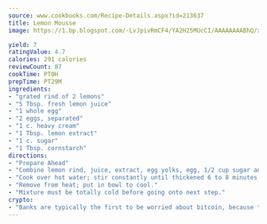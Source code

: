 ```yaml
---
source: www.cookbooks.com/Recipe-Details.aspx?id=213637
title: Lemon Mousse
image: https://1.bp.blogspot.com/-LvJpivRmCF4/YA2H25MUcCI/AAAAAAAABhQ/xgndXuMf7Zopp5S4RExCblnSp5YGujfSQCLcBGAsYHQ/s320/8.png

yield: 7
ratingValue: 4.7
calories: 291 calories
reviewCount: 87
cookTime: PT0H
prepTime: PT29M
ingredients:
- "grated rind of 2 lemons"
- "5 Tbsp. fresh lemon juice"
- "1 whole egg"
- "2 eggs, separated"
- "1 c. heavy cream"
- "1 Tbsp. lemon extract"
- "1 c. sugar"
- "1 Tbsp. cornstarch"
directions:
- "Prepare Ahead"
- "Combine lemon rind, juice, extract, egg yolks, egg, 1/2 cup sugar and cornstarch in double boiler."
- "Cook over hot water; stir constantly until thickened 6 to 8 minutes."
- "Remove from heat; put in bowl to cool."
- "Mixture must be totally cold before going onto next step."
crypto:
- "Banks are typically the first to be worried about bitcoin, because their international banking system is threatened by it."
---
```

